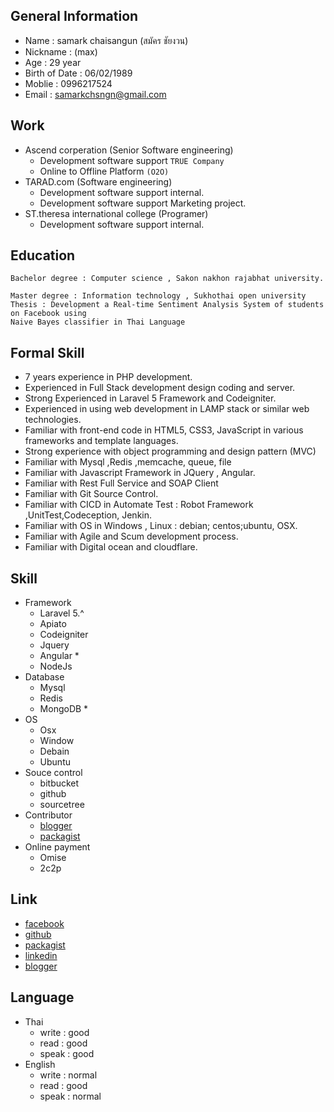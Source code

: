 

## General Information
- Name : samark chaisangun (สมัคร ชัยงวน)
- Nickname : (max)
- Age : 29 year
- Birth of Date : 06/02/1989
- Moblie : 0996217524
- Email : samarkchsngn@gmail.com
## Work
- Ascend corperation (Senior Software engineering)
	- Development software support `TRUE Company`
	- Online to Offline Platform `(O2O)`
- TARAD.com (Software engineering)
	- Development software support internal.
	- Development software support Marketing project.
- ST.theresa international college (Programer)
	- Development software support internal.
## Education
```
Bachelor degree : Computer science , Sakon nakhon rajabhat university.
```
```
Master degree : Information technology , Sukhothai open university
Thesis : Development a Real-time Sentiment Analysis System of students on Facebook using
Naive Bayes classifier in Thai Language
```
## Formal Skill 
- 7 years experience in PHP development.
- Experienced in Full Stack development design coding and server.
- Strong Experienced in Laravel 5 Framework and Codeigniter.
- Experienced in using web development in LAMP stack or similar web technologies.
- Familiar with front-end code in HTML5, CSS3, JavaScript in various frameworks and template languages.
- Strong experience with object programming and design pattern (MVC)
- Familiar with Mysql ,Redis ,memcache, queue, file
- Familiar with Javascript Framework in JQuery , Angular.
- Familiar with Rest Full Service and SOAP Client 
- Familiar with Git Source Control.
- Familiar with CICD in Automate Test : Robot Framework ,UnitTest,Codeception, Jenkin.
- Familiar with OS in Windows , Linux : debian; centos;ubuntu, OSX.
- Familiar with Agile and Scum development process.
- Familiar with Digital ocean and cloudflare.

## Skill
- Framework
	- Laravel 5.^
	- Apiato
	- Codeigniter
	- Jquery
	- Angular *
	- NodeJs
- Database
	- Mysql
	- Redis
	- MongoDB *
- OS
	- Osx
	- Window
	- Debain
	- Ubuntu
- Souce control
	- bitbucket
	- github
	- sourcetree
- Contributor
	- [blogger](http://macxoomscie.blogspot.com/)
	- [packagist](https://packagist.org/users/maxca789/packages/)
- Online payment
	- Omise
	- 2c2p
## Link
- [facebook](https://fb.com/maxcomsciclub)
- [github](https://github.com/maxca/)
- [packagist](https://packagist.org/users/maxca789/packages/)
- [linkedin](https://www.linkedin.com/in/samark-chaisanguan-35b843a5/)
- [blogger](http://macxoomscie.blogspot.com/)
## Language
- Thai
	- write 	: good
	- read 		: good
	- speak 	: good
- English
	- write 	: normal
	- read 		: good
	- speak 	: normal